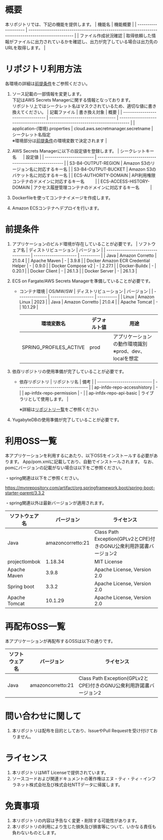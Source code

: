 # 概要
本リポジトリでは、下記の機能を提供します。
| 機能名               | 機能概要                                                                                              |
| -------------------- | ----------------------------------------------------------------------------------------------------- |
| ファイル作成状況確認 | 取得依頼した情報がファイルに出力されているかを確認し、出力が完了している場合は出力先のURLを取得します。 |

# リポジトリ利用方法
各環境の詳細は[前提条件](#前提条件)をご参照ください。
1. ソース記載の一部情報を変更します。<br>
    下記はAWS Secrets Managerに関する情報となっております。<br>
    リポジトリ上ではシークレット名はマスクされているため、適切な値に書き換えてください。
    | 記載ファイル                       | 書き換え対象                       | 概要                                                                            |
    | ---------------------------------- | ---------------------------------- | ------------------------------------------------------------------------------- |
    | application-{環境}.properties      | cloud.aws.secretmanager.secretname | シークレット名指定<br>※環境部分は[前提条件](#前提条件)の環境変数で決定されます |

2. AWS Secrets Managerに以下の設定値を登録します。
    | シークレットキー名      　  | 設定値                                                    |
    | ------------------------- | -------------------------------------------------------- |
    | S3-B4-OUTPUT-REGION       | Amazon S3のリージョン名に対応するキー名                     |
    | S3-B4-OUTPUT-BUCKET       | Amazon S3のバケット名に対応するキー名                      |
    | ECS-AUTHORITY-DOMAIN      | API利用権限コンテナのドメインに対応するキー名          　　  |
    | ECS-ACCESS-HISTORY-DOMAIN | アクセス履歴管理コンテナのドメインに対応するキー名      　　 |

3. Dockerfileを使ってコンテナイメージを作成します。

4. Amazon ECSコンテナへデプロイを行います。

# 前提条件
1. アプリケーションのビルド環境が存在していることが必要です。
    | ソフトウェア名                      | ディストリビューション | バージョン |
    | ----------------------------------- | ---------------------- | ---------- |
    | Java                                | Amazon Corretto        | 21.0.4     |
    | Apache Maven                        | -                      | 3.9.8      |
    | Docker Amazon ECR Credential Helper | -                      | 0.9.0      |
    | Docker Compose v2                   | -                      | 2.27.1     |
    | Docker-Buildx                       | -                      | 0.20.1     |
    | Docker Client                       | -                      | 26.1.3     |
    | Docker Server                       | -                      | 26.1.3     |

2. ECS on Fargate/AWS Secrets Managerを準備していることが必要です。
    - コンテナ環境
        | OS/MW/SW        | ディストリビューション | バージョン |
        | --------------- | ---------------------- | ---------- |
        | Linux           | Amazon Linux           | 2023       |
        | Java            | Amazon Corretto        | 21.0.4     |
        | Apache Tomcat   | -                      | 10.1.29    |
        
        | 環境変数名             | デフォルト値 | 用途                                                       |
        | ---------------------- | ------------ | ---------------------------------------------------------- |
        | SPRING_PROFILES_ACTIVE | prod         | アプリケーションの動作環境識別<br>※prod、dev、localを想定 |

3. 依存リポジトリの使用準備が完了していることが必要です。
    - 依存リポジトリ
        | リポジトリ名                 | 備考                                 |
        | ---------------------------- | ------------------------------------ |
        | ap-infdx-repo-accesshistory  | -                                    |
        | ap-infdx-repo-permission     | -                                    |
        | ap-infdx-repo-api-basic      | ライブラリとして使用します。         |
        
        ※詳細は[リポジトリ一覧](https://github.com/ODS-IS-IMDX#%E3%83%AA%E3%83%9D%E3%82%B8%E3%83%88%E3%83%AA%E4%B8%80%E8%A6%A7)をご参照ください

4. YugabyteDBの使用準備が完了していることが必要です。

# 利用OSS一覧
本アプリケーションを利用するにあたり、以下OSSをインストールする必要があります。
App/pom.xmlに記載しており、自動でインストールされます。
なお、pomにバージョンの記載がない場合は以下をご参照ください。

・spring関連は以下をご参照ください。
　
 
 https://mvnrepository.com/artifact/org.springframework.boot/spring-boot-starter-parent/3.3.2

・spring関連以外は最新バージョンが適用されます。

| ソフトウェア名   | バージョン           | ライセンス                                                        |
| --------------- | ------------------- | ---------------------------------------------------------------- |
| Java            | amazoncorretto:21   | Class Path Exception(GPLv2とCPE)付きのGNU公衆利用許諾書バージョン2  |
| projectlombok   | 1.18.34             | MIT License                                                              |
| Apache Maven    | 3.9.8               | Apache License, Version 2.0                                      |
| Spring boot     | 3.3.2               | Apache License, Version 2.0                                      |
| Apache Tomcat   | 10.1.29             | Apache License, Version 2.0                                      |

# 再配布OSS一覧
本アプリケーションが再配布するOSSは以下の通りです。

| ソフトウェア名   | バージョン           | ライセンス                                                        |
| --------------- | ------------------- | ---------------------------------------------------------------- |
| Java            | amazoncorretto:21   | Class Path Exception(GPLv2とCPE)付きのGNU公衆利用許諾書バージョン2  |

# 問い合わせに関して
1. 本リポジトリは配布を目的としており、IssueやPull Requestを受け付けておりません。

# ライセンス
 1. 本リポジトリはMIT Licenseで提供されています。
 2. ソースコードおよび関連ドキュメントの著作権はエヌ・ティ・ティ・インフラネット株式会社及び株式会社NTTデータに帰属します。

# 免責事項
 1. 本リポジトリの内容は予告なく変更・削除する可能性があります。
 2. 本リポジトリの利用により生じた損失及び損害等について、いかなる責任も負わないものとします。

